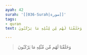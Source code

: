```yaml
---
ayah: 42
surah: '[[036-Surah|سورة]]'
tags:
- quran
text: وَخَلَقْنَا لَهُم مِّن مِّثْلِهِ مَا يَرْكَبُونَ

---
```

> وَخَلَقْنَا لَهُم مِّن مِّثْلِهِ مَا يَرْكَبُونَ
